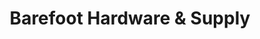 ---
title: "Barefoot Hardware & Supply"
url: /spring-lake/barefoot-hardware-and-supply/
shop: hardware
---